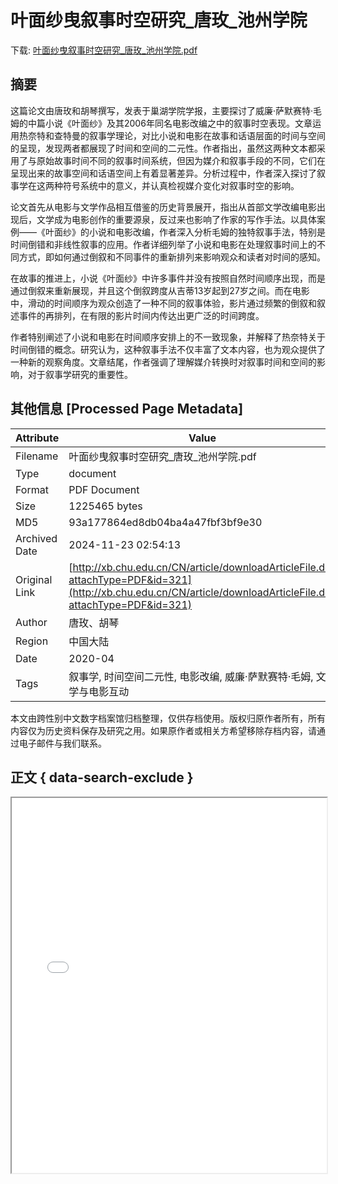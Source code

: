 # 叶面纱曳叙事时空研究_唐玫_池州学院

<!-- tcd_download_link -->
下载: [叶面纱曳叙事时空研究_唐玫_池州学院.pdf](叶面纱曳叙事时空研究_唐玫_池州学院.pdf)
<!-- tcd_download_link_end -->

## 摘要

<!-- tcd_abstract -->
这篇论文由唐玫和胡琴撰写，发表于巢湖学院学报，主要探讨了威廉·萨默赛特·毛姆的中篇小说《叶面纱》及其2006年同名电影改编之中的叙事时空表现。文章运用热奈特和查特曼的叙事学理论，对比小说和电影在故事和话语层面的时间与空间的呈现，发现两者都展现了时间和空间的二元性。作者指出，虽然这两种文本都采用了与原始故事时间不同的叙事时间系统，但因为媒介和叙事手段的不同，它们在呈现出来的故事空间和话语空间上有着显著差异。分析过程中，作者深入探讨了叙事学在这两种符号系统中的意义，并认真检视媒介变化对叙事时空的影响。

论文首先从电影与文学作品相互借鉴的历史背景展开，指出从首部文学改编电影出现后，文学成为电影创作的重要源泉，反过来也影响了作家的写作手法。以具体案例——《叶面纱》的小说和电影改编，作者深入分析毛姆的独特叙事手法，特别是时间倒错和非线性叙事的应用。作者详细列举了小说和电影在处理叙事时间上的不同方式，即如何通过倒叙和不同事件的重新排列来影响观众和读者对时间的感知。

在故事的推进上，小说《叶面纱》中许多事件并没有按照自然时间顺序出现，而是通过倒叙来重新展现，并且这个倒叙跨度从吉蒂13岁起到27岁之间。而在电影中，滑动的时间顺序为观众创造了一种不同的叙事体验，影片通过频繁的倒叙和叙述事件的再排列，在有限的影片时间内传达出更广泛的时间跨度。

作者特别阐述了小说和电影在时间顺序安排上的不一致现象，并解释了热奈特关于时间倒错的概念。研究认为，这种叙事手法不仅丰富了文本内容，也为观众提供了一种新的观察角度。文章结尾，作者强调了理解媒介转换时对叙事时间和空间的影响，对于叙事学研究的重要性。

<!-- tcd_abstract_end -->

## 其他信息 [Processed Page Metadata]

| Attribute       | Value                                  |
|-----------------|----------------------------------------|
| Filename        | 叶面纱曳叙事时空研究_唐玫_池州学院.pdf                             |
| Type            | document                                 |
| Format          | PDF Document                               |
| Size            | 1225465 bytes                           |
| MD5             | 93a177864ed8db04ba4a47fbf3bf9e30                                  |
| Archived Date   | 2024-11-23 02:54:13                             |
| Original Link   | [http://xb.chu.edu.cn/CN/article/downloadArticleFile.do?attachType=PDF&id=321](http://xb.chu.edu.cn/CN/article/downloadArticleFile.do?attachType=PDF&id=321)                         |
| Author          | 唐玫、胡琴                               |
| Region          | 中国大陆                               |
| Date            | 2020-04                                 |
| Tags            | 叙事学, 时间空间二元性, 电影改编, 威廉·萨默赛特·毛姆, 文学与电影互动                                 |

本文由跨性别中文数字档案馆归档整理，仅供存档使用。版权归原作者所有，所有内容仅为历史资料保存及研究之用。如果原作者或相关方希望移除存档内容，请通过电子邮件与我们联系。

## 正文 { data-search-exclude }

<!-- tcd_main_text -->
<iframe src="../叶面纱曳叙事时空研究_唐玫_池州学院.pdf" width="100%" height="600px">
    <p>无法显示PDF，请下载查看。</p>
</iframe>
<!-- tcd_main_text_end -->

